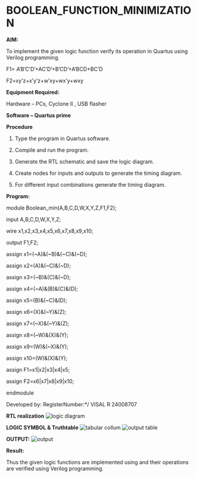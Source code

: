 # BOOLEAN_FUNCTION_MINIMIZATION

**AIM:**

To implement the given logic function verify its operation in Quartus using Verilog programming.

F1= A’B’C’D’+AC’D’+B’CD’+A’BCD+BC’D 

F2=xy’z+x’y’z+w’xy+wx’y+wxy

**Equipment Required:**

Hardware – PCs, Cyclone II , USB flasher

**Software – Quartus prime**


**Procedure**

1.	Type the program in Quartus software.

2.	Compile and run the program.

3.	Generate the RTL schematic and save the logic diagram.

4.	Create nodes for inputs and outputs to generate the timing diagram.

5.	For different input combinations generate the timing diagram.


**Program:**

module Boolean_min(A,B,C,D,W,X,Y,Z,F1,F2);

input A,B,C,D,W,X,Y,Z;

wire x1,x2,x3,x4,x5,x6,x7,x8,x9,x10;

output F1,F2;

assign x1=(~A)&(~B)&(~C)&(~D);

assign x2=(A)&(~C)&(~D);

assign x3=(~B)&(C)&(~D);

assign x4=(~A)&(B)&(C)&(D);

assign x5=(B)&(~C)&(D);

assign x6=(X)&(~Y)&(Z);

assign x7=(~X)&(~Y)&(Z);

assign x8=(~W)&(X)&(Y);

assign x9=(W)&(~X)&(Y);

assign x10=(W)&(X)&(Y);

assign F1=x1|x2|x3|x4|x5;

assign F2=x6|x7|x8|x9|x10;

endmodule

Developed by: RegisterNumber:*/ VISAL R    24008707


**RTL realization**
![logic diagram](https://github.com/user-attachments/assets/b1649a3d-5a12-4de4-81e6-b8f82a1c3dd9)

**LOGIC SYMBOL & Truthtable**
![tabular collum](https://github.com/user-attachments/assets/569793be-c7e0-4f9a-ae86-79ce0451109d)
![output table](https://github.com/user-attachments/assets/0fec166c-9abc-4c7b-a190-254f734e594f)

**OUTPUT:**
![output](https://github.com/user-attachments/assets/e62d591c-0bfb-4ceb-8a2e-ee78a37dbba8)

**Result:**

Thus the given logic functions are implemented using and their operations are verified using Verilog programming.

